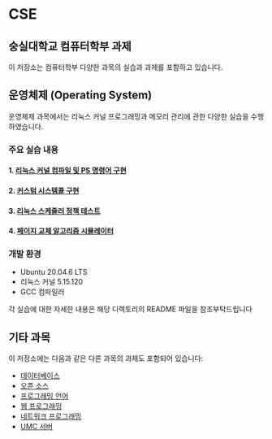 # CSE

## 숭실대학교 컴퓨터학부 과제

이 저장소는 컴퓨터학부 다양한 과목의 실습과 과제를 포함하고 있습니다.

## 운영체제 (Operating System)

운영체제 과목에서는 리눅스 커널 프로그래밍과 메모리 관리에 관한 다양한 실습을 수행하였습니다.

### 주요 실습 내용

#### 1. [리눅스 커널 컴파일 및 PS 명령어 구현](./Operating%20System/practice1/)

#### 2. [커스텀 시스템콜 구현](./Operating%20System/practice2/)


#### 3. [리눅스 스케줄러 정책 테스트](./Operating%20System/practice3/)

#### 4. [페이지 교체 알고리즘 시뮬레이터](./Operating%20System/practice4/)

### 개발 환경
- Ubuntu 20.04.6 LTS
- 리눅스 커널 5.15.120
- GCC 컴파일러

각 실습에 대한 자세한 내용은 해당 디렉토리의 README 파일을 참조부탁드립니다

## 기타 과목

이 저장소에는 다음과 같은 다른 과목의 과제도 포함되어 있습니다:

- [데이터베이스](./Database%202/)
- [오픈 소스](./Open%20Source/)
- [프로그래밍 언어](./Program%20language/)
- [웹 프로그래밍](./WebPrograming/)
- [네트워크 프로그래밍](./network%20programing/)
- [UMC 서버](./Umc%206th/Ch01.%20About%20Server/)